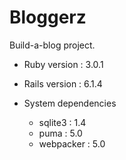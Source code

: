 # Bloggerz

Build-a-blog project.

* Ruby version : 3.0.1
* Rails version : 6.1.4

* System dependencies
  - sqlite3 : 1.4
  - puma : 5.0
  - webpacker : 5.0
